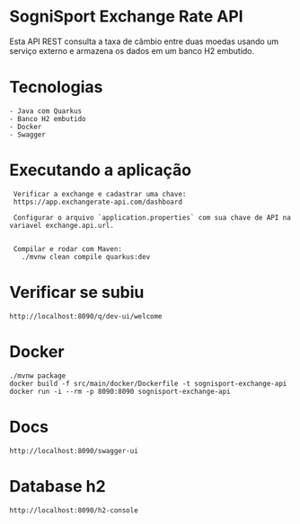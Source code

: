 # SogniSport Exchange Rate API

Esta API REST consulta a taxa de câmbio entre duas moedas usando um serviço externo e armazena os dados em um banco H2 embutido.


# Tecnologias

	- Java com Quarkus
	- Banco H2 embutido
	- Docker
	- Swagger

# Executando a aplicação

	 Verificar a exchange e cadastrar uma chave: 
	 https://app.exchangerate-api.com/dashboard
	 
	 Configurar o arquivo `application.properties` com sua chave de API na variavel exchange.api.url.
	
	 
	 Compilar e rodar com Maven:  
	   ./mvnw clean compile quarkus:dev
   
# Verificar se subiu
 	
	http://localhost:8090/q/dev-ui/welcome
     
# Docker

	./mvnw package
	docker build -f src/main/docker/Dockerfile -t sognisport-exchange-api 
	docker run -i --rm -p 8090:8090 sognisport-exchange-api
	
# Docs

	http://localhost:8090/swagger-ui

# Database h2

	http://localhost:8090/h2-console